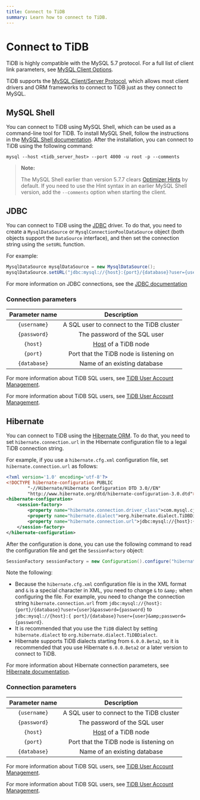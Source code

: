 ```yaml
---
title: Connect to TiDB
summary: Learn how to connect to TiDB.
---
```


# Connect to TiDB

TiDB is highly compatible with the MySQL 5.7 protocol. For a full list of client link parameters, see [MySQL Client Options](https://dev.mysql.com/doc/refman/5.7/en/mysql-command-options.html).

TiDB supports the [MySQL Client/Server Protocol](https://dev.mysql.com/doc/internals/en/client-server-protocol.html), which allows most client drivers and ORM frameworks to connect to TiDB just as they connect to MySQL.

## MySQL Shell

You can connect to TiDB using MySQL Shell, which can be used as a command-line tool for TiDB. To install MySQL Shell, follow the instructions in the [MySQL Shell documentation](https://dev.mysql.com/doc/mysql-shell/8.0/en/mysql-shell-install.html). After the installation, you can connect to TiDB using the following command:


```shell
mysql --host <tidb_server_host> --port 4000 -u root -p --comments
```

> **Note:**
>
> The MySQL Shell earlier than version 5.7.7 clears [Optimizer Hints](/optimizer-hints.md#optimizer-hints) by default. If you need to use the Hint syntax in an earlier MySQL Shell version, add the `--comments` option when starting the client.

## JDBC

You can connect to TiDB using the [JDBC](https://dev.mysql.com/doc/connector-j/8.0/en/) driver. To do that, you need to create a `MysqlDataSource` or `MysqlConnectionPoolDataSource` object (both objects support the `DataSource` interface), and then set the connection string using the `setURL` function.

For example:


```java
MysqlDataSource mysqlDataSource = new MysqlDataSource();
mysqlDataSource.setURL("jdbc:mysql://{host}:{port}/{database}?user={username}&password={password}");
```

For more information on JDBC connections, see the [JDBC documentation](https://dev.mysql.com/doc/connector-j/8.0/en/)

### Connection parameters

| Parameter name | Description |
| :---: | :----------------------------: |
| `{username}` | A SQL user to connect to the TiDB cluster |
| `{password}` | The password of the SQL user |
| `{host}` | [Host](https://en.wikipedia.org/wiki/Host_(network)) of a TiDB node |
| `{port}` | Port that the TiDB node is listening on |
| `{database}` | Name of an existing database |

<CustomContent platform="tidb">

For more information about TiDB SQL users, see [TiDB User Account Management](/user-account-management.md).

</CustomContent>

<CustomContent platform="tidb-cloud">

For more information about TiDB SQL users, see [TiDB User Account Management](https://docs.pingcap.com/tidb/stable/user-account-management).

</CustomContent>

## Hibernate

You can connect to TiDB using the [Hibernate ORM](https://hibernate.org/orm/). To do that, you need to set `hibernate.connection.url` in the Hibernate configuration file to a legal TiDB connection string.

For example, if you use a `hibernate.cfg.xml` configuration file, set `hibernate.connection.url` as follows:


```xml
<?xml version='1.0' encoding='utf-8'?>
<!DOCTYPE hibernate-configuration PUBLIC
        "-//Hibernate/Hibernate Configuration DTD 3.0//EN"
        "http://www.hibernate.org/dtd/hibernate-configuration-3.0.dtd">
<hibernate-configuration>
    <session-factory>
        <property name="hibernate.connection.driver_class">com.mysql.cj.jdbc.Driver</property>
        <property name="hibernate.dialect">org.hibernate.dialect.TiDBDialect</property>
        <property name="hibernate.connection.url">jdbc:mysql://{host}:{port}/{database}?user={user}&amp;password={password}</property>
    </session-factory>
</hibernate-configuration>
```

After the configuration is done, you can use the following command to read the configuration file and get the `SessionFactory` object:


```java
SessionFactory sessionFactory = new Configuration().configure("hibernate.cfg.xml").buildSessionFactory();
```

Note the following:

- Because the `hibernate.cfg.xml` configuration file is in the XML format and `&` is a special character in XML, you need to change `&` to `&amp;` when configuring the file. For example, you need to change the connection string `hibernate.connection.url` from `jdbc:mysql://{host}:{port}/{database}?user={user}&password={password}` to `jdbc:mysql://{host}:{ port}/{database}?user={user}&amp;password={password}`.
- It is recommended that you use the `TiDB` dialect by setting `hibernate.dialect` to `org.hibernate.dialect.TiDBDialect`.
- Hibernate supports TiDB dialects starting from `6.0.0.Beta2`, so it is recommended that you use Hibernate `6.0.0.Beta2` or a later version to connect to TiDB.

For more information about Hibernate connection parameters, see [Hibernate documentation](https://hibernate.org/orm/documentation).

### Connection parameters

| Parameter name | Description |
| :---: | :----------------------------: |
| `{username}` |  A SQL user to connect to the TiDB cluster  |
| `{password}` | The password of the SQL user |
| `{host}` | [Host](https://en.wikipedia.org/wiki/Host_(network)) of a TiDB node |
| `{port}` | Port that the TiDB node is listening on |
| `{database}` |  Name of an existing database |

<CustomContent platform="tidb">

For more information about TiDB SQL users, see [TiDB User Account Management](/user-account-management.md).

</CustomContent>

<CustomContent platform="tidb-cloud">

For more information about TiDB SQL users, see [TiDB User Account Management](https://docs.pingcap.com/tidb/stable/user-account-management).

</CustomContent>